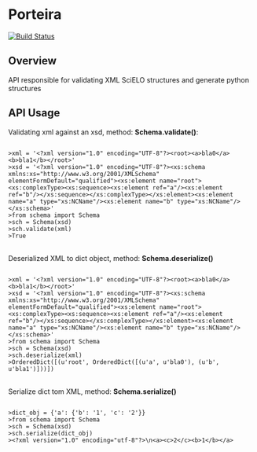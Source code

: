 Porteira
========
[![Build Status](https://secure.travis-ci.org/scieloorg/porteira.png?branch=master)](https://travis-ci.org/scieloorg/porteira)

Overview
--------
API responsible for validating XML SciELO structures and generate python structures

API Usage
---------

Validating xml against an xsd, method: <b>Schema.validate()</b>:
<pre>
<code>
>xml = '&lt;?xml version="1.0" encoding="UTF-8"?&gt;&lt;root&gt;&lt;a&gt;bla0&lt;/a&gt;&lt;b&gt;bla1&lt;/b&gt;&lt;/root&gt;'
>xsd = '&lt;?xml version="1.0" encoding="UTF-8"?&gt;&lt;xs:schema xmlns:xs="http://www.w3.org/2001/XMLSchema" elementFormDefault="qualified"&gt;&lt;xs:element name="root"&gt;&lt;xs:complexType&gt;&lt;xs:sequence&gt;&lt;xs:element ref="a"/&gt;&lt;xs:element ref="b"/&gt;&lt;/xs:sequence&gt;&lt;/xs:complexType&gt;&lt;/xs:element&gt;&lt;xs:element name="a" type="xs:NCName"/&gt;&lt;xs:element name="b" type="xs:NCName"/&gt;
&lt;/xs:schema&gt;'
>from schema import Schema
>sch = Schema(xsd)
>sch.validate(xml)
>True
</code>
</pre>

Deserialized XML to dict object, method: <b>Schema.deserialize()</b>
<pre>
<code>
>xml = '&lt;?xml version="1.0" encoding="UTF-8"?&gt;&lt;root&gt;&lt;a&gt;bla0&lt;/a&gt;&lt;b&gt;bla1&lt;/b&gt;&lt;/root&gt;'
>xsd = '&lt;?xml version="1.0" encoding="UTF-8"?&gt;&lt;xs:schema xmlns:xs="http://www.w3.org/2001/XMLSchema" elementFormDefault="qualified"&gt;&lt;xs:element name="root"&gt;&lt;xs:complexType&gt;&lt;xs:sequence&gt;&lt;xs:element ref="a"/&gt;&lt;xs:element ref="b"/&gt;&lt;/xs:sequence&gt;&lt;/xs:complexType&gt;&lt;/xs:element&gt;&lt;xs:element name="a" type="xs:NCName"/&gt;&lt;xs:element name="b" type="xs:NCName"/&gt;
&lt;/xs:schema&gt;'
>from schema import Schema
>sch = Schema(xsd)
>sch.deserialize(xml)
>OrderedDict([(u'root', OrderedDict([(u'a', u'bla0'), (u'b', u'bla1')]))])
</code>
</pre>

Serialize dict tom XML, method: <b>Schema.serialize()</b>
<pre>
<code>
>dict_obj = {'a': {'b': '1', 'c': '2'}}
>from schema import Schema
>sch = Schema(xsd)
>sch.serialize(dict_obj)
>&lt;?xml version="1.0" encoding="utf-8"?&gt;\n&lt;a&gt;&lt;c&gt;2&lt;/c&gt;&lt;b&gt;1&lt;/b&gt;&lt;/a&gt;
</code>
</pre>
